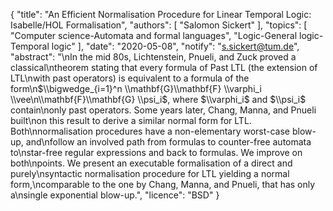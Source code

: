 {
    "title": "An Efficient Normalisation Procedure for Linear Temporal Logic: Isabelle/HOL Formalisation",
    "authors": [
        "Salomon Sickert"
    ],
    "topics": [
        "Computer science-Automata and formal languages",
        "Logic-General logic-Temporal logic"
    ],
    "date": "2020-05-08",
    "notify": "s.sickert@tum.de",
    "abstract": "\nIn the mid 80s, Lichtenstein, Pnueli, and Zuck proved a classical\ntheorem stating that every formula of Past LTL (the extension of LTL\nwith past operators) is equivalent to a formula of the form\n$\\bigwedge_{i=1}^n \\mathbf{G}\\mathbf{F} \\varphi_i \\vee\n\\mathbf{F}\\mathbf{G} \\psi_i$,  where $\\varphi_i$ and $\\psi_i$ contain\nonly past operators. Some years later, Chang, Manna, and Pnueli built\non this result to derive a similar normal form for LTL. Both\nnormalisation procedures have a non-elementary worst-case blow-up, and\nfollow an involved path from formulas to counter-free automata to\nstar-free regular expressions and back to formulas. We improve on both\npoints. We present an executable formalisation of a direct and purely\nsyntactic normalisation procedure for LTL yielding a normal form,\ncomparable to the one by Chang, Manna, and Pnueli, that has only a\nsingle exponential blow-up.",
    "licence": "BSD"
}